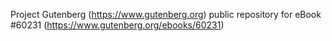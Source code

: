 Project Gutenberg (https://www.gutenberg.org) public repository for
eBook #60231 (https://www.gutenberg.org/ebooks/60231)
